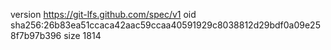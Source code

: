version https://git-lfs.github.com/spec/v1
oid sha256:26b83ea51ccaca42aac59ccaa40591929c8038812d29bdf0a09e258f7b97b396
size 1814
